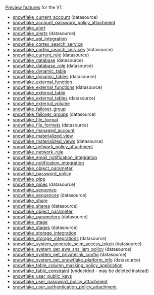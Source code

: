 [Preview features](../ROADMAP.md#preview-resourcesdatasources) for the V1:

* [snowflake_current_account](https://registry.terraform.io/providers/Snowflake-Labs/snowflake/0.97.0/docs/data-sources/current_account) (datasource)
* [snowflake_account_password_policy_attachment](https://registry.terraform.io/providers/Snowflake-Labs/snowflake/0.97.0/docs/resources/account_password_policy_attachment)
* [snowflake_alert](https://registry.terraform.io/providers/Snowflake-Labs/snowflake/0.97.0/docs/resources/alert)
* [snowflake_alerts](https://registry.terraform.io/providers/Snowflake-Labs/snowflake/0.97.0/docs/data-sources/alerts) (datasource)
* [snowflake_api_integration](https://registry.terraform.io/providers/Snowflake-Labs/snowflake/0.97.0/docs/resources/api_integration)
* [snowflake_cortex_search_service](https://registry.terraform.io/providers/Snowflake-Labs/snowflake/0.97.0/docs/resources/cortex_search_service)
* [snowflake_cortex_search_services](https://registry.terraform.io/providers/Snowflake-Labs/snowflake/0.97.0/docs/data-sources/cortex_search_services) (datasource)
* [snowflake_current_role](https://registry.terraform.io/providers/Snowflake-Labs/snowflake/0.97.0/docs/data-sources/current_role) (datasource)
* [snowflake_database](https://registry.terraform.io/providers/Snowflake-Labs/snowflake/0.97.0/docs/data-sources/database) (datasource)
* [snowflake_database_role](https://registry.terraform.io/providers/Snowflake-Labs/snowflake/0.97.0/docs/data-sources/database_role) (datasource)
* [snowflake_dynamic_table](https://registry.terraform.io/providers/Snowflake-Labs/snowflake/0.97.0/docs/resources/dynamic_table)
* [snowflake_dynamic_tables](https://registry.terraform.io/providers/Snowflake-Labs/snowflake/0.97.0/docs/data-sources/dynamic_tables) (datasource)
* [snowflake_external_function](https://registry.terraform.io/providers/Snowflake-Labs/snowflake/0.97.0/docs/resources/external_function)
* [snowflake_external_functions](https://registry.terraform.io/providers/Snowflake-Labs/snowflake/0.97.0/docs/data-sources/external_functions) (datasource)
* [snowflake_external_table](https://registry.terraform.io/providers/Snowflake-Labs/snowflake/0.97.0/docs/resources/external_table)
* [snowflake_external_tables](https://registry.terraform.io/providers/Snowflake-Labs/snowflake/0.97.0/docs/data-sources/external_tables) (datasource)
* [snowflake_external_volume](https://registry.terraform.io/providers/Snowflake-Labs/snowflake/0.98.0/docs/resources/external_volume)
* [snowflake_failover_group](https://registry.terraform.io/providers/Snowflake-Labs/snowflake/0.97.0/docs/resources/failover_group)
* [snowflake_failover_groups](https://registry.terraform.io/providers/Snowflake-Labs/snowflake/0.97.0/docs/data-sources/failover_groups) (datasource)
* [snowflake_file_format](https://registry.terraform.io/providers/Snowflake-Labs/snowflake/0.97.0/docs/resources/file_format)
* [snowflake_file_formats](https://registry.terraform.io/providers/Snowflake-Labs/snowflake/0.97.0/docs/data-sources/file_formats) (datasource)
* [snowflake_managed_account](https://registry.terraform.io/providers/Snowflake-Labs/snowflake/0.97.0/docs/resources/managed_account)
* [snowflake_materialized_view](https://registry.terraform.io/providers/Snowflake-Labs/snowflake/0.97.0/docs/resources/materialized_view)
* [snowflake_materialized_views](https://registry.terraform.io/providers/Snowflake-Labs/snowflake/0.97.0/docs/data-sources/materialized_views) (datasource)
* [snowflake_network_policy_attachment](https://registry.terraform.io/providers/Snowflake-Labs/snowflake/0.97.0/docs/resources/network_policy_attachment)
* [snowflake_network_rule](https://registry.terraform.io/providers/Snowflake-Labs/snowflake/0.97.0/docs/resources/network_rule)
* [snowflake_email_notification_integration](https://registry.terraform.io/providers/Snowflake-Labs/snowflake/0.97.0/docs/resources/email_notification_integration)
* [snowflake_notification_integration](https://registry.terraform.io/providers/Snowflake-Labs/snowflake/0.97.0/docs/resources/notification_integration)
* [snowflake_object_parameter](https://registry.terraform.io/providers/Snowflake-Labs/snowflake/0.97.0/docs/resources/object_parameter)
* [snowflake_password_policy](https://registry.terraform.io/providers/Snowflake-Labs/snowflake/0.97.0/docs/resources/password_policy)
* [snowflake_pipe](https://registry.terraform.io/providers/Snowflake-Labs/snowflake/0.97.0/docs/resources/pipe)
* [snowflake_pipes](https://registry.terraform.io/providers/Snowflake-Labs/snowflake/0.97.0/docs/data-sources/pipes) (datasource)
* [snowflake_sequence](https://registry.terraform.io/providers/Snowflake-Labs/snowflake/0.97.0/docs/resources/sequence)
* [snowflake_sequences](https://registry.terraform.io/providers/Snowflake-Labs/snowflake/0.97.0/docs/data-sources/sequences) (datasource)
* [snowflake_share](https://registry.terraform.io/providers/Snowflake-Labs/snowflake/0.97.0/docs/resources/share)
* [snowflake_shares](https://registry.terraform.io/providers/Snowflake-Labs/snowflake/0.97.0/docs/data-sources/shares) (datasource)
* [snowflake_object_parameter](https://registry.terraform.io/providers/Snowflake-Labs/snowflake/0.97.0/docs/resources/object_parameter)
* [snowflake_parameters](https://registry.terraform.io/providers/Snowflake-Labs/snowflake/0.97.0/docs/data-sources/parameters) (datasource)
* [snowflake_stage](https://registry.terraform.io/providers/Snowflake-Labs/snowflake/0.97.0/docs/resources/stage)
* [snowflake_stages](https://registry.terraform.io/providers/Snowflake-Labs/snowflake/0.97.0/docs/data-sources/stages) (datasource)
* [snowflake_storage_integration](https://registry.terraform.io/providers/Snowflake-Labs/snowflake/0.97.0/docs/resources/storage_integration)
* [snowflake_storage_integrations](https://registry.terraform.io/providers/Snowflake-Labs/snowflake/0.97.0/docs/data-sources/storage_integrations) (datasource)
* [snowflake_system_generate_scim_access_token](https://registry.terraform.io/providers/Snowflake-Labs/snowflake/0.97.0/docs/data-sources/system_generate_scim_access_token) (datasource)
* [snowflake_system_get_aws_sns_iam_policy](https://registry.terraform.io/providers/Snowflake-Labs/snowflake/0.97.0/docs/data-sources/system_get_aws_sns_iam_policy) (datasource)
* [snowflake_system_get_privatelink_config](https://registry.terraform.io/providers/Snowflake-Labs/snowflake/0.97.0/docs/data-sources/system_get_privatelink_config) (datasource)
* [snowflake_system_get_snowflake_platform_info](https://registry.terraform.io/providers/Snowflake-Labs/snowflake/0.97.0/docs/data-sources/system_get_snowflake_platform_info) (datasource)
* [snowflake_table_column_masking_policy_application](https://registry.terraform.io/providers/Snowflake-Labs/snowflake/0.97.0/docs/resources/table_column_masking_policy_application)
* [snowflake_table_constraint](https://registry.terraform.io/providers/Snowflake-Labs/snowflake/0.97.0/docs/resources/table_constraint) (undecided - may be deleted instead)
* [snowflake_user_public_keys](https://registry.terraform.io/providers/Snowflake-Labs/snowflake/0.97.0/docs/resources/user_public_keys)
* [snowflake_user_password_policy_attachment](https://registry.terraform.io/providers/Snowflake-Labs/snowflake/0.97.0/docs/resources/user_password_policy_attachment)
* [snowflake_user_authentication_policy_attachment](https://registry.terraform.io/providers/Snowflake-Labs/snowflake/0.97.0/docs/resources/snowflake_user_authentication_policy_attachment)
